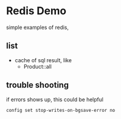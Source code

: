 Redis Demo
===========

simple examples of redis, 

list
----
- cache of sql result, like
    - Product::all

trouble shooting
----------------
if errors shows up, this could be helpful
```
config set stop-writes-on-bgsave-error no
```
